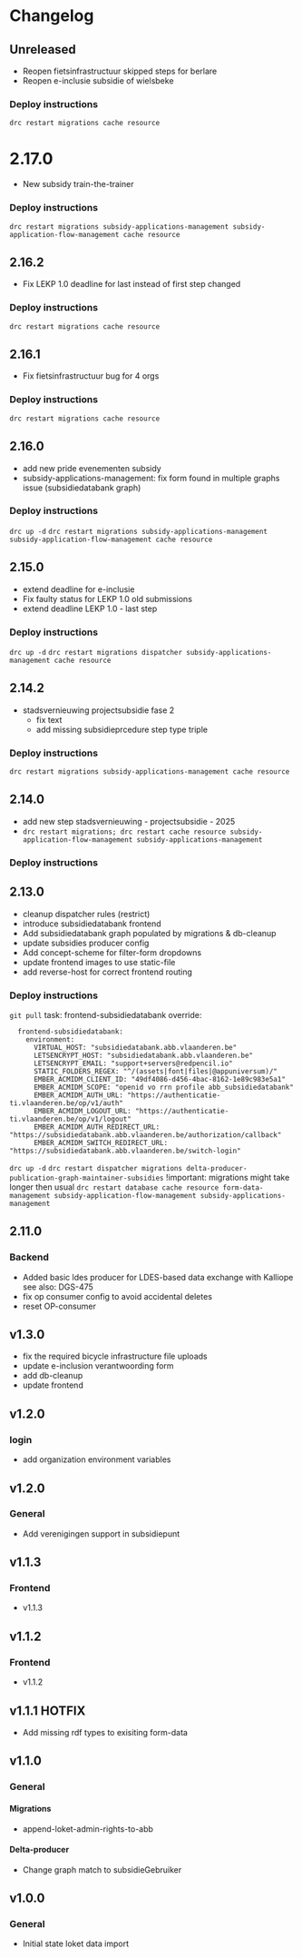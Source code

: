 # Changelog
## Unreleased
- Reopen fietsinfrastructuur skipped steps for berlare
- Reopen e-inclusie subsidie of wielsbeke
### Deploy instructions
`drc restart migrations cache resource`
# 2.17.0
- New subsidy train-the-trainer
### Deploy instructions
`drc restart migrations subsidy-applications-management subsidy-application-flow-management cache resource`
## 2.16.2
- Fix LEKP 1.0 deadline for last instead of first step changed
### Deploy instructions
`drc restart migrations cache resource`
## 2.16.1
- Fix fietsinfrastructuur bug for 4 orgs
### Deploy instructions
`drc restart migrations cache resource`
## 2.16.0
- add new pride evenementen subsidy
- subsidy-applications-management: fix form found in multiple graphs issue (subsidiedatabank graph)
### Deploy instructions
`drc up -d`
`drc restart migrations subsidy-applications-management subsidy-application-flow-management cache resource`
## 2.15.0
- extend deadline for e-inclusie
- Fix faulty status for LEKP 1.0 old submissions
- extend deadline LEKP 1.0 - last step
### Deploy instructions
`drc up -d`
`drc restart migrations dispatcher subsidy-applications-management cache resource`


## 2.14.2
- stadsvernieuwing projectsubsidie fase 2
   - fix text
   - add missing subsidieprcedure step type triple
### Deploy instructions
`drc restart migrations subsidy-applications-management cache resource`

## 2.14.0
- add new step stadsvernieuwing - projectsubsidie - 2025
- `drc restart migrations; drc restart cache resource subsidy-application-flow-management subsidy-applications-management`
  
### Deploy instructions
## 2.13.0
- cleanup dispatcher rules (restrict)
- introduce subsidiedatabank frontend
- Add subsidiedatabank graph populated by migrations & db-cleanup
- update subsidies producer config 
- Add concept-scheme for filter-form dropdowns
- update frontend images to use static-file
- add reverse-host for correct frontend routing

### Deploy instructions
`git pull`
task: frontend-subsidiedatabank override:
```
  frontend-subsidiedatabank:
    environment:
      VIRTUAL_HOST: "subsidiedatabank.abb.vlaanderen.be"
      LETSENCRYPT_HOST: "subsidiedatabank.abb.vlaanderen.be"
      LETSENCRYPT_EMAIL: "support+servers@redpencil.io"
      STATIC_FOLDERS_REGEX: "^/(assets|font|files|@appuniversum)/"
      EMBER_ACMIDM_CLIENT_ID: "49df4086-d456-4bac-8162-1e89c983e5a1"
      EMBER_ACMIDM_SCOPE: "openid vo rrn profile abb_subsidiedatabank"
      EMBER_ACMIDM_AUTH_URL: "https://authenticatie-ti.vlaanderen.be/op/v1/auth"
      EMBER_ACMIDM_LOGOUT_URL: "https://authenticatie-ti.vlaanderen.be/op/v1/logout"
      EMBER_ACMIDM_AUTH_REDIRECT_URL: "https://subsidiedatabank.abb.vlaanderen.be/authorization/callback"
      EMBER_ACMIDM_SWITCH_REDIRECT_URL: "https://subsidiedatabank.abb.vlaanderen.be/switch-login" 
``` 
`drc up -d`
`drc restart dispatcher migrations delta-producer-publication-graph-maintainer-subsidies`
!important: migrations might take longer then usual
`drc restart database cache resource form-data-management subsidy-application-flow-management subsidy-applications-management`


## 2.11.0
### Backend
 - Added basic ldes producer for LDES-based data exchange with Kalliope see also: DGS-475
 - fix op consumer config to avoid accidental deletes
 - reset OP-consumer

## v1.3.0
- fix the required bicycle infrastructure file uploads
- update e-inclusion verantwoording form
- add db-cleanup
- update frontend
## v1.2.0
### login
- add organization environment variables
## v1.2.0
### General
- Add verenigingen support in subsidiepunt
## v1.1.3
### Frontend
- v1.1.3
## v1.1.2
### Frontend
- v1.1.2
## v1.1.1 HOTFIX
- Add missing rdf types to exisiting form-data
## v1.1.0
### General
#### Migrations
- append-loket-admin-rights-to-abb
#### Delta-producer
- Change graph match to subsidieGebruiker
## v1.0.0
### General
- Initial state loket data import
